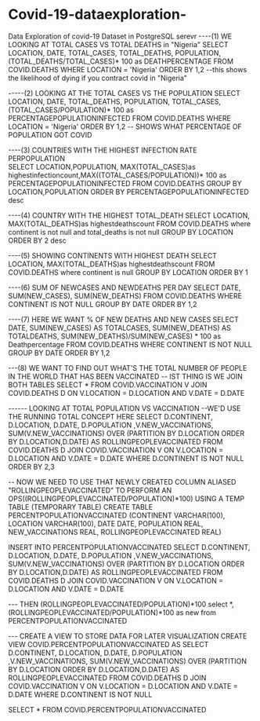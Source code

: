 # Covid-19-dataexploration-
Data Exploration of covid-19 Dataset in PostgreSQL serevr
----(1) WE LOOKING AT TOTAL CASES VS TOTAL DEATHS in "Nigeria" 
SELECT LOCATION, DATE, TOTAL_CASES, TOTAL_DEATHS, POPULATION, (TOTAL_DEATHS/TOTAL_CASES)* 100 as DEATHPERCENTAGE
FROM COVID.DEATHS 
WHERE LOCATION = 'Nigeria'
ORDER BY 1,2
--this shows the likelihood of dying if you contract covid in "Nigeria"
 

-----(2) LOOKING AT THE TOTAL CASES VS THE POPULATION
SELECT LOCATION, DATE, TOTAL_DEATHS, POPULATION, TOTAL_CASES,(TOTAL_CASES/POPULATION)* 100 as PERCENTAGEPOPULATIONINFECTED
FROM COVID.DEATHS 
WHERE LOCATION = 'Nigeria'
ORDER BY 1,2
-- SHOWS WHAT PERCENTAGE OF POPULATION GOT COVID


----(3) COUNTRIES WITH THE HIGHEST INFECTION RATE PERPOPULATION   
SELECT LOCATION,POPULATION, MAX(TOTAL_CASES)as highestinfectioncount,MAX((TOTAL_CASES/POPULATION))* 100 as PERCENTAGEPOPULATIONINFECTED
FROM COVID.DEATHS 
GROUP BY LOCATION,POPULATION
ORDER BY PERCENTAGEPOPULATIONINFECTED desc


----(4) COUNTRY WITH THE HIGHEST TOTAL_DEATH
SELECT LOCATION, MAX(TOTAL_DEATHS)as highestdeathscount
FROM COVID.DEATHS
where continent is not null and total_deaths is not null
GROUP BY LOCATION
ORDER BY 2 desc


----(5) SHOWING CONTINENTS WITH HIGHEST DEATH 
SELECT LOCATION, MAX(TOTAL_DEATHS)as highestdeathscount
FROM COVID.DEATHS
where continent is null
GROUP BY LOCATION
ORDER BY 1 


----(6) SUM OF NEWCASES AND NEWDEATHS PER DAY
SELECT DATE, SUM(NEW_CASES), SUM(NEW_DEATHS)
FROM COVID.DEATHS 
WHERE CONTINENT IS NOT NULL
GROUP BY DATE
ORDER BY 1,2


----(7) HERE WE WANT % OF NEW DEATHS AND NEW CASES 
SELECT DATE, SUM(NEW_CASES) AS TOTALCASES, SUM(NEW_DEATHS) AS TOTALDEATHS,  SUM(NEW_DEATHS)/SUM(NEW_CASES) * 100 as Deathpercentage 
FROM COVID.DEATHS 
WHERE CONTINENT IS NOT NULL
GROUP BY DATE
ORDER BY 1,2


---(8) WE WANT TO FIND OUT WHAT'S THE TOTAL NUMBER OF PEOPLE IN THE WORLD THAT HAS BEEN VACCINATED 
-- IST THING IS WE JOIN BOTH TABLES 
SELECT * 
FROM COVID.VACCINATION V 
JOIN COVID.DEATHS D 
ON 
V.LOCATION = D.LOCATION AND V.DATE = D.DATE 


------ LOOKING AT TOTAL POPULATION VS VACCINATION --WE'D USE THE RUNNING TOTAL CONCEPT HERE 
SELECT D.CONTINENT, D.LOCATION, D.DATE, D.POPULATION ,V.NEW_VACCINATIONS, SUM(V.NEW_VACCINATIONS) OVER (PARTITION BY D.LOCATION ORDER BY D.LOCATION,D.DATE) AS ROLLINGPEOPLEVACCINATED
FROM COVID.DEATHS D JOIN COVID.VACCINATION V 
ON 
V.LOCATION = D.LOCATION AND V.DATE = D.DATE 
WHERE D.CONTINENT IS NOT NULL
ORDER BY 2,3

-- NOW WE NEED TO USE THAT NEWLY CREATED COLUMN ALIASED "ROLLINGPEOPLEVACCINATED" TO PERFORM AN OPS((ROLLINGPEOPLEVACCINATED/POPULATION)*100)
USING A TEMP TABLE (TEMPORARY TABLE)
CREATE TABLE PERCENTPOPULATIONVACCINATED
(CONTINENT VARCHAR(100),
LOCATION VARCHAR(100),
DATE DATE,
POPULATION REAL,
NEW_VACCINATIONS REAL,
ROLLINGPEOPLEVACCINATED REAL)

INSERT INTO PERCENTPOPULATIONVACCINATED
SELECT D.CONTINENT, D.LOCATION, D.DATE, D.POPULATION ,V.NEW_VACCINATIONS, SUM(V.NEW_VACCINATIONS) OVER (PARTITION BY D.LOCATION ORDER BY D.LOCATION,D.DATE) AS ROLLINGPEOPLEVACCINATED
FROM COVID.DEATHS D JOIN COVID.VACCINATION V 
ON 
V.LOCATION = D.LOCATION AND V.DATE = D.DATE 

--- THEN (ROLLINGPEOPLEVACCINATED/POPULATION)*100 
select *, (ROLLINGPEOPLEVACCINATED/POPULATION)*100 as new
from PERCENTPOPULATIONVACCINATED

--- CREATE A VIEW TO STORE DATA FOR LATER VISUALIZATION 
CREATE VIEW COVID.PERCENTPOPULATIONVACCINATED
AS 
SELECT D.CONTINENT, D.LOCATION, D.DATE, D.POPULATION ,V.NEW_VACCINATIONS, SUM(V.NEW_VACCINATIONS) OVER (PARTITION BY D.LOCATION ORDER BY D.LOCATION,D.DATE) AS ROLLINGPEOPLEVACCINATED
FROM COVID.DEATHS D JOIN COVID.VACCINATION V 
ON 
V.LOCATION = D.LOCATION AND V.DATE = D.DATE 
WHERE D.CONTINENT IS NOT NULL

SELECT * FROM COVID.PERCENTPOPULATIONVACCINATED
